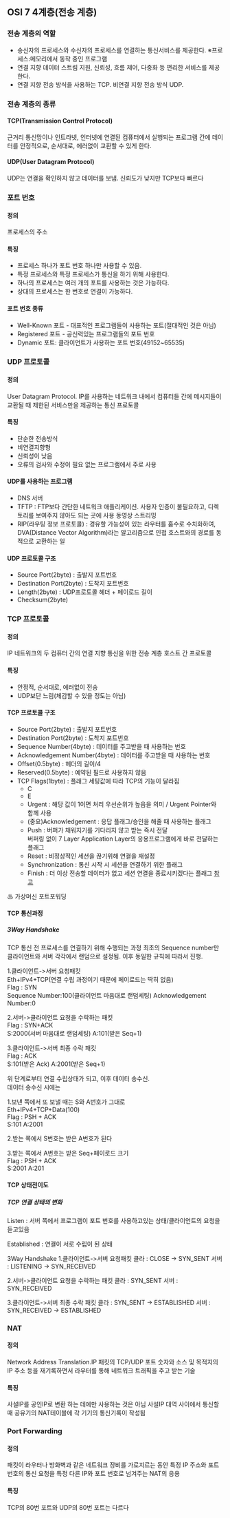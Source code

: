 ## OSI 7 4계층(전송 계층)
### 전송 계층의 역할
- 송신자의 프로세스와 수신자의 프로세스를 연결하는 통신서비스를 제공한다.
※프로세스:메모리에서 동작 중인 프로그램
- 연결 지향 데이터 스트림 지원, 신뢰성, 흐름 제어, 다중화 등 편리한 서비스를 제공한다.
- 연결 지향 전송 방식을 사용하는 TCP. 비연결 지향 전송 방식 UDP.


### 전송 계층의 종류
#### TCP(Transmission Control Protocol)  
근거리 통신망이나 인트라넷, 인터넷에 연결된 컴퓨터에서 실행되는 프로그램 간에 데이터를 안정적으로, 순서대로, 에러없이 교환할 수 있게 한다.

#### UDP(User Datagram Protocol) 
UDP는 연결을 확인하지 않고 데이터를 보냄. 신뢰도가 낮지만 TCP보다 빠르다



### 포트 번호

#### 정의
프로세스의 주소

#### 특징
- 프로세스 하나가 포트 번호 하나만 사용할 수 있음.
- 특정 프로세스와 특정 프로세스가 통신을 하기 위해 사용한다.
- 하나의 프로세스는 여러 개의 포트를 사용하는 것은 가능하다.
- 상대의 프로세스는 한 번호로 연결이 가능하다.

#### 포트 번호 종류

- Well-Known 포트 - 대표적인 프로그램들이 사용하는 포트(절대적인 것은 아님)
- Registered 포트 - 공신력있는 프로그램들의 포트 번호
- Dynamic 포트: 클라이언트가 사용하는 포트 번호(49152~65535)



### **UDP 프로토콜**
#### 정의
User Datagram Protocol. IP를 사용하는 네트워크 내에서 컴퓨터들 간에 메시지들이 교환될 때 제한된 서비스만을 제공하는 통신 프로토콜

#### 특징
- 단순한 전송방식
- 비연결지향형
- 신뢰성이 낮음
- 오류의 검사와 수정이 필요 없는 프로그램에서 주로 사용

#### UDP를 사용하는 프로그램
- DNS 서버 
- TFTP : FTP보다 간단한 네트워크 애플리케이션. 사용자 인증이 불필요하고, 디렉토리를 보여주지 않아도 되는 곳에 사용
동영상 스트리밍
- RIP(라우팅 정보 프로토콜) : 경유할 가능성이 있는 라우터를 홉수로 수치화하여, DVA(Distance Vector Algorithm)라는 알고리즘으로 인접 호스트와의 경로를 동적으로 교환하는 일

#### **UDP 프로토콜 구조**
- Source Port(2byte) : 출발지 포트번호
- Destination Port(2byte) : 도착지 포트번호
- Length(2byte) : UDP프로토콜 헤더 + 페이로드 길이
- Checksum(2byte) 


### **TCP 프로토콜**
#### 정의
IP 네트워크의 두 컴퓨터 간의 연결 지향 통신을 위한 전송 계층 호스트 간 프로토콜

#### 특징
- 안정적, 순서대로, 에러없이 전송
- UDP보단 느림(체감할 수 있을 정도는 아님)

#### **TCP 프로토콜 구조**
- Source Port(2byte) : 출발지 포트번호
- Destination Port(2byte) : 도착지 포트번호
- Sequence Number(4byte) : 데이터를 주고받을 때 사용하는 번호
- Acknowledgement Number(4byte) : 데이터를 주고받을 때 사용하는 번호
- Offset(0.5byte) : 헤더의 길이/4
- Reserved(0.5byte) : 예약된 필드로 사용하지 않음
- TCP Flags(1byte) : 플래그 세팅값에 따라 TCP의 기능이 달라짐
	* C 
	* E 
	* Urgent : 해당 값이 1이면 처리 우선순위가 높음을 의미 / Urgent Pointer와 함께 사용
	* (중요)Acknowledgement : 응답 플래그/승인을 해줄 때 사용하는 플래그 
	* Push :   버퍼가 채워지기를 기다리지 않고 받는 즉시 전달<br>버퍼링 없이 7 Layer Application Layer의 응용프로그램에게 바로 전달하는 플래그 
	* Reset : 비정상적인 세션을 끊기위해 연결을 재설정
	* Synchronization : 통신 시작 시 세션을 연결하기 위한 플래그 
	* Finish : 더 이상 전송할 데이터가 없고 세션 연결을 종료시키겠다는 플래그
[참고](https://hongpossible.tistory.com/entry/TCP-Flag%EB%9E%80)

♨ 가상머신 포트포워딩 



#### TCP 통신과정
##### 3Way Handshake
TCP 통신 전 프로세스를 연결하기 위해 수행되는 과정
최초의 Sequence number만 클라이언트와 서버 각각에서 랜덤으로 설정됨.
이후 동일한 규칙에 따라서 진행.

1.클라이언트->서버 요청패킷<br>
Eth+IPv4+TCP(연결 수립 과정이기 때문에 페이로드는 딱히 없음)<br>
Flag : SYN<br>
Sequence Number:100(클라이언트 마음대로 랜덤세팅) Acknowledgement Number:0


2.서버->클라이언트 요청을 수락하는 패킷<br>
Flag : SYN+ACK<br>
S:2000(서버 마음대로 랜덤세팅) A:101(받은 Seq+1)<br>


3.클라이언트->서버 최종 수락 패킷<br>
Flag : ACK<br>
S:101(받은 Ack) A:2001(받은 Seq+1)<br>


위 단계로부터 연결 수립상태가 되고, 이후 데이터 송수신.<br>
데이터 송수신 시에는


1.보낸 쪽에서 또 보낼 때는 S와 A번호가 그대로<br>
Eth+IPv4+TCP+Data(100)<br>
Flag : PSH + ACK<br>
S:101 A:2001


2.받는 쪽에서 S번호는 받은 A번호가 된다


3.받는 쪽에서 A번호는 받은 Seq+페이로드 크기<br>
Flag : PSH + ACK<br>
S:2001 A:201


#### TCP 상태전이도

##### TCP 연결 상태의 변화
Listen : 서버 쪽에서 프로그램이 포트 번호를 사용하고있는 상태/클라이언트의 요청을 듣고있음

Established : 연결이 서로 수립이 된 상태

3Way Handshake
1.클라이언트->서버 요청패킷
클라 : CLOSE -> SYN_SENT
서버 : LISTENING -> SYN_RECEIVED

2.서버->클라이언트 요청을 수락하는 패킷
클라 : SYN_SENT
서버 : SYN_RECEIVED

3.클라이언트->서버 최종 수락 패킷
클라 : SYN_SENT -> ESTABLISHED
서버 : SYN_RECEIVED -> ESTABLISHED



### **NAT**
#### 정의
Network Address Translation.IP 패킷의 TCP/UDP 포트 숫자와 소스 및 목적지의 IP 주소 등을 재기록하면서 라우터를 통해 네트워크 트래픽을 주고 받는 기술

#### 특징
사설IP를 공인IP로 변환 하는 데에만 사용하는 것은 아님
사설IP 대역 사이에서 통신할 때 공유기의 NAT테이블에 각 기기의 통신기록이 작성됨

### Port Forwarding  
#### 정의
패킷이 라우터나 방화벽과 같은 네트워크 장비를 가로지르는 동안 특정 IP 주소와 포트 번호의 통신 요청을 특정 다른 IP와 포트 번호로 넘겨주는 NAT의 응용

#### 특징
TCP의 80번 포트와 UDP의 80번 포트는 다르다
